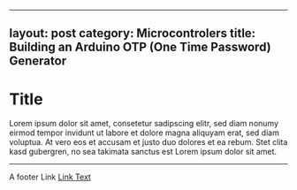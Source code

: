 
---
layout: post
category: Microcontrolers
title: Building an Arduino OTP (One Time Password) Generator
---

# Title

Lorem ipsum dolor sit amet, consetetur sadipscing elitr, sed diam nonumy eirmod
tempor invidunt ut labore et dolore magna aliquyam erat, sed diam voluptua. At
vero eos et accusam et justo duo dolores et ea rebum. Stet clita kasd gubergren,
no sea takimata sanctus est Lorem ipsum dolor sit amet.

-----

A footer Link <a href="https://github.com/binaryplease">Link Text</a>
